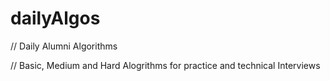 # dailyAlgos

// Daily Alumni Algorithms

// Basic, Medium and Hard Alogrithms for practice and technical Interviews


